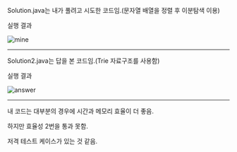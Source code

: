 Solution.java는 내가 풀려고 시도한 코드임.(문자열 배열을 정렬 후 이분탐색 이용)

실행 결과

![mine](https://user-images.githubusercontent.com/28583661/108623138-a81c6080-7480-11eb-8b28-8d0a007609ce.png)

* * *

Solution2.java는 답을 본 코드임.(Trie 자료구조를 사용함)

실행 결과

![answer](https://user-images.githubusercontent.com/28583661/108623140-a9e62400-7480-11eb-871f-3979e5765553.png)

* * *

내 코드는 대부분의 경우에 시간과 메모리 효율이 더 좋음.

하지만 효율성 2번을 통과 못함.

저격 테스트 케이스가 있는 것 같음.

